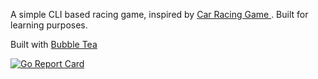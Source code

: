 A simple CLI based racing game, inspired by [Car Racing Game
](https://www.learnrxjs.io/learn-rxjs/recipes/car-racing-game). Built for learning purposes.

Built with [Bubble Tea](https://github.com/charmbracelet/bubbletea#bubble-tea)

[![Go Report Card](https://goreportcard.com/badge/github.com/ariemeth/go-quest)](https://goreportcard.com/report/github.com/ariemeth/go-quest)

